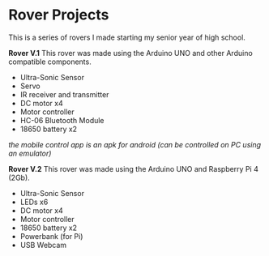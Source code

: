 # Rover Projects

This is a series of rovers I made starting my senior year of high school.

**Rover V.1**
This rover was made using the Arduino UNO and other Arduino compatible components.
* Ultra-Sonic Sensor 
* Servo 
* IR receiver and transmitter  
* DC motor x4
* Motor controller
* HC-06 Bluetooth Module
* 18650 battery x2

*the mobile control app is an apk for android (can be controlled on PC using an emulator)*

**Rover V.2**
This rover was made using the Arduino UNO and Raspberry Pi 4 (2Gb).
* Ultra-Sonic Sensor 
* LEDs x6  
* DC motor x4
* Motor controller
* 18650 battery x2
* Powerbank (for Pi)
* USB Webcam
